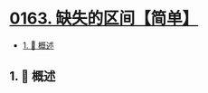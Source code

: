 # [0163. 缺失的区间【简单】](https://github.com/Tdahuyou/TNotes.leetcode/tree/main/notes/0163.%20%E7%BC%BA%E5%A4%B1%E7%9A%84%E5%8C%BA%E9%97%B4%E3%80%90%E7%AE%80%E5%8D%95%E3%80%91)

<!-- region:toc -->

- [1. 📝 概述](#1--概述)

<!-- endregion:toc -->

## 1. 📝 概述
